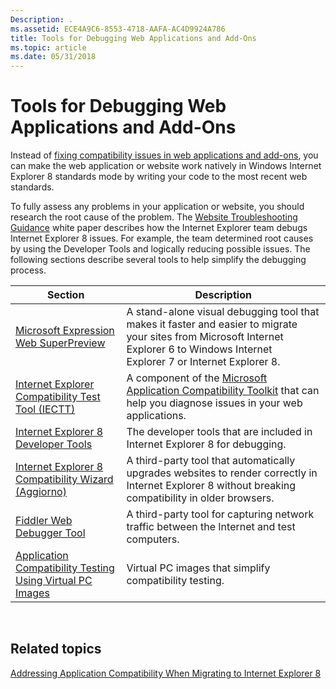 ```yaml
---
Description: .
ms.assetid: ECE4A9C6-8553-4718-AAFA-AC4D9924A786
title: Tools for Debugging Web Applications and Add-Ons
ms.topic: article
ms.date: 05/31/2018
---
```


# Tools for Debugging Web Applications and Add-Ons

Instead of [fixing compatibility issues in web applications and add-ons](remediating-web-applications-and-add-ons.md), you can make the web application or website work natively in Windows Internet Explorer 8 standards mode by writing your code to the most recent web standards.

To fully assess any problems in your application or website, you should research the root cause of the problem. The [Website Troubleshooting Guidance](https://code.msdn.microsoft.com/Project/Download/FileDownload.aspx?ProjectName=IE8&DownloadId=7167) white paper describes how the Internet Explorer team debugs Internet Explorer 8 issues. For example, the team determined root causes by using the Developer Tools and logically reducing possible issues. The following sections describe several tools to help simplify the debugging process.



| Section                                                                                                                    | Description                                                                                                                                                                         |
|----------------------------------------------------------------------------------------------------------------------------|-------------------------------------------------------------------------------------------------------------------------------------------------------------------------------------|
| [Microsoft Expression Web SuperPreview](microsoft-expression-web-superpreview.md)                                         | A stand-alone visual debugging tool that makes it faster and easier to migrate your sites from Microsoft Internet Explorer 6 to Windows Internet Explorer 7 or Internet Explorer 8. |
| [Internet Explorer Compatibility Test Tool (IECTT)](inernet-explorer-compatibility-test-tool--iectt-.md)                  | A component of the [Microsoft Application Compatibility Toolkit](https://www.microsoft.com/downloads/details.aspx?FamilyId=24DA89E9-B581-47B0-B45E-492DD6DA2971) that can help you diagnose issues in your web applications.       |
| [Internet Explorer 8 Developer Tools](internet-explorer-8-developer-tools.md)                                             | The developer tools that are included in Internet Explorer 8 for debugging.                                                                                                         |
| [Internet Explorer 8 Compatibility Wizard (Aggiorno)](inernet-explorer-8-compatibility-wizard--aggiorno-.md)              | A third-party tool that automatically upgrades websites to render correctly in Internet Explorer 8 without breaking compatibility in older browsers.                                |
| [Fiddler Web Debugger Tool](fiddler-web-debugger-tool.md)                                                                 | A third-party tool for capturing network traffic between the Internet and test computers.                                                                                           |
| [Application Compatibility Testing Using Virtual PC Images](application-compatibility-testing-using-virtual-pc-images.md) | Virtual PC images that simplify compatibility testing.                                                                                                                              |



 

## Related topics

<dl> <dt>

[Addressing Application Compatibility When Migrating to Internet Explorer 8](addressing-application-compatibility-when-migrating-to-internet-explorer-8.md)
</dt> </dl>

 

 



